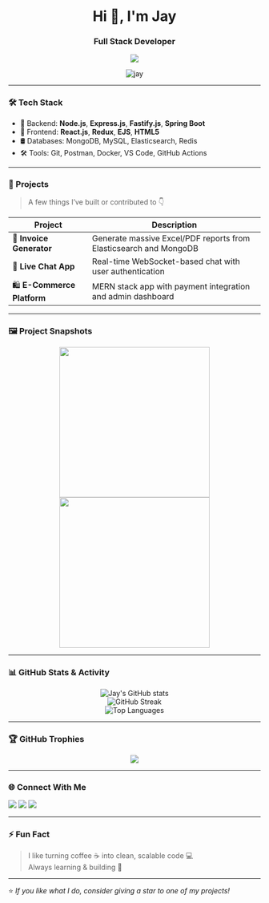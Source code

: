 <h1 align="center">Hi 👋, I'm Jay</h1>
<h3 align="center">Full Stack Developer</h3>

<p align="center">
  <img src="https://readme-typing-svg.herokuapp.com/?lines=Full+Stack+Developer;Node.js+%7C+Spring+Boot+%7C+React+Lover;Always+learning+new+things!&center=true&width=500&height=50" />
</p>

<p align="center">
  <img src="https://komarev.com/ghpvc/?username=your-github-username&label=Profile%20views&color=0e75b6&style=flat" alt="jay" />
</p>

---

### 🛠️ Tech Stack

- 🧠 Backend: **Node.js**, **Express.js**, **Fastify.js**, **Spring Boot**
- 🎨 Frontend: **React.js**, **Redux**, **EJS**, **HTML5**
- 🛢️ Databases: MongoDB, MySQL, Elasticsearch, Redis
- 🛠️ Tools: Git, Postman, Docker, VS Code, GitHub Actions

---

### 🚀 Projects

> A few things I’ve built or contributed to 👇

| Project | Description |
|--------|-------------|
| 🧾 **Invoice Generator** | Generate massive Excel/PDF reports from Elasticsearch and MongoDB |
| 💬 **Live Chat App** | Real-time WebSocket-based chat with user authentication |
| 🛍️ **E-Commerce Platform** | MERN stack app with payment integration and admin dashboard |

---

### 🖼️ Project Snapshots

<!-- You can replace these with actual project GIFs or screenshots hosted on GitHub or an image CDN -->
<p align="center">
  <img src="https://media.giphy.com/media/3oEjI6SIIHBdRxXI40/giphy.gif" width="300" />
  <img src="https://media.giphy.com/media/l1J9EdzfOSgfyueLm/giphy.gif" width="300" />
</p>

---

### 📊 GitHub Stats & Activity

<p align="center">
  <img src="https://github-readme-stats.vercel.app/api?username=your-github-username&show_icons=true&theme=tokyonight&count_private=true" alt="Jay's GitHub stats" />
  <br/>
  <img src="https://github-readme-streak-stats.herokuapp.com?user=your-github-username&theme=tokyonight" alt="GitHub Streak" />
  <br/>
  <img src="https://github-readme-stats.vercel.app/api/top-langs/?username=your-github-username&layout=compact&theme=tokyonight" alt="Top Languages" />
</p>

---

### 🏆 GitHub Trophies

<p align="center">
  <img src="https://github-profile-trophy.vercel.app/?username=your-github-username&theme=onedark&column=7" />
</p>

---

### 🌐 Connect With Me

<p align="left">
  <a href="https://www.linkedin.com/in/ijaygupta" target="_blank"><img src="https://img.shields.io/badge/-LinkedIn-%230077B5?style=for-the-badge&logo=linkedin&logoColor=white" /></a>
  <a href="mailto:jayguptazzz@gmail.com"><img src="https://img.shields.io/badge/-Email-D14836?style=for-the-badge&logo=gmail&logoColor=white" /></a>
  <a href="https://your-portfolio-site.com"><img src="https://img.shields.io/badge/-Portfolio-000?style=for-the-badge&logo=vercel&logoColor=white" /></a>
</p>

---

### ⚡ Fun Fact

> I like turning coffee ☕ into clean, scalable code 💻  
> Always learning & building 🚀

---

⭐️ _If you like what I do, consider giving a star to one of my projects!_


